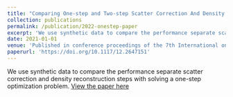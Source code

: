 ```yaml
---
title: "Comparing One-step and Two-step Scatter Correction And Density Reconstruction In X-Ray CT - Alexander N. Sietsema, Michael T. McCann, Marc L. Klasky, Saiprasad Ravishankar"
collection: publications
permalink: /publication/2022-onestep-paper
excerpt: 'We use synthetic data to compare the performance separate scatter correction and density reconstruction steps with solving a one-step optimization problem.'
date: 2021-01-01
venue: 'Published in conference proceedings of the 7th International on Image Formation in X-Ray Computed Tomography (CT Meeting)'
paperurl: 'https://doi.org/10.1117/12.2647151'
---
```

We use synthetic data to compare the performance separate scatter correction and density reconstruction steps with solving a one-step optimization problem.
[View the paper here](https://doi.org/10.1117/12.2647151)